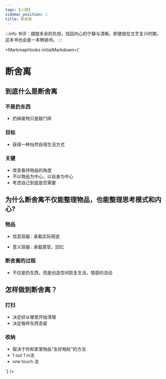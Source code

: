 ```yaml
---
tags: [心理]
sidebar_position: 1
title: 断舍离
---
```


:::info
书评：摆脱多余的负担，找回内心的宁静与清晰。即便放在文艺复兴时期，这本书也会是一本畅销书。
:::

<MarkmapHooks initialMarkdown={`

# 断舍离

## 到底什么是断舍离

### 不是扔东西

- 扔掉废物只是敲门砖

### 目标

- 获得一种怡然自得生活方式

### 关键

- 改变看待物品的角度
- 不以物品为中心，以自身为中心
- 考虑自己到底是否需要

## 为什么断舍离不仅能整理物品，也能整理思考模式和内心?

### 物品

- 信息容器 : 承载实际用途

- 意义容器 : 承载感受，回忆

### 断舍离的过程

- 不仅是扔东西，而是创造空间恢复生活，情感的流动

## 怎样做到断舍离？

### 打扫

- 决定好从哪里开始清理
- 决定每样东西去留

### 收纳

- 取决于你和家里物品“友好相处”的方法
- 1 out 1 in法
- one touch 法

`} />
